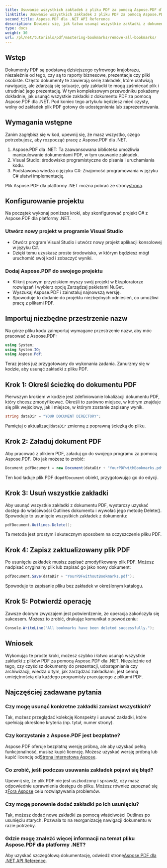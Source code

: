 ```yaml
---
title: Usuwanie wszystkich zakładek z pliku PDF za pomocą Aspose.PDF dla .NET
linktitle: Usuwanie wszystkich zakładek z pliku PDF za pomocą Aspose.PDF dla .NET
second_title: Aspose.PDF dla .NET API Reference
description: Dowiedz się, jak łatwo usunąć wszystkie zakładki z dokumentu PDF za pomocą Aspose.PDF dla .NET. Ten przewodnik krok po kroku zawiera szczegółowe instrukcje.
type: docs
weight: 30
url: /pl/net/tutorials/pdf/mastering-bookmarks/remove-all-bookmarks/
---
```

## Wstęp

Dokumenty PDF są podstawą dzisiejszego cyfrowego krajobrazu, niezależnie od tego, czy są to raporty biznesowe, prezentacje czy pliki osobiste. Często dokumenty te zawierają serię zakładek, które ułatwiają nawigację, ale zdarzają się sytuacje, gdy zakładki te mogą zaśmiecać plik i utrudniać jego prezentację. W tym kompleksowym przewodniku pokażemy dokładnie, jak usunąć wszystkie zakładki z dokumentu PDF za pomocą Aspose.PDF dla .NET. Pod koniec tego artykułu będziesz mieć czysty, wolny od zakładek plik PDF gotowy do udostępnienia lub zaprezentowania.

## Wymagania wstępne

Zanim zagłębisz się w kod, upewnij się, że masz wszystko, czego potrzebujesz, aby rozpocząć pracę z Aspose.PDF dla .NET.

1. Aspose.PDF dla .NET: Ta zaawansowana biblioteka umożliwia manipulowanie dokumentami PDF, w tym usuwanie zakładek.
2. Visual Studio: środowisko programistyczne do pisania i uruchamiania kodu.
3. Podstawowa wiedza o języku C#: Znajomość programowania w języku C# ułatwi implementację.

 Plik Aspose.PDF dla platformy .NET można pobrać ze strony[strona](https://releases.aspose.com/pdf/net/).

## Konfigurowanie projektu

Na początek wykonaj poniższe kroki, aby skonfigurować projekt C# z Aspose.PDF dla platformy .NET.

### Utwórz nowy projekt w programie Visual Studio

- Otwórz program Visual Studio i utwórz nowy projekt aplikacji konsolowej w języku C#.
- Dzięki temu uzyskasz proste środowisko, w którym będziesz mógł uruchomić swój kod i zobaczyć wyniki.

### Dodaj Aspose.PDF do swojego projektu

- Kliknij prawym przyciskiem myszy swój projekt w Eksploratorze rozwiązań i wybierz opcję Zarządzaj pakietami NuGet.
- Wyszukaj Aspose.PDF i zainstaluj najnowszą wersję.
- Spowoduje to dodanie do projektu niezbędnych odniesień, co umożliwi pracę z plikami PDF.

## Importuj niezbędne przestrzenie nazw

Na górze pliku kodu zaimportuj wymagane przestrzenie nazw, aby móc pracować z Aspose.PDF:

```csharp
using System;
using System.IO;
using Aspose.Pdf;
```

Teraz jesteś już przygotowany do wykonania zadania. Zanurzmy się w kodzie, aby usunąć zakładki z pliku PDF.

## Krok 1: Określ ścieżkę do dokumentu PDF

Pierwszym krokiem w kodzie jest zdefiniowanie lokalizacji dokumentu PDF, który chcesz zmodyfikować. Określi to zarówno miejsce, w którym znajduje się plik wejściowy, jak i miejsce, w którym zostanie zapisany wynik.

```csharp
string dataDir = "YOUR DOCUMENT DIRECTORY";
```

 Pamiętaj o aktualizacji`dataDir` zmienną z poprawną ścieżką do pliku.

## Krok 2: Załaduj dokument PDF

Aby pracować z plikiem PDF, załaduj go do swojego programu za pomocą Aspose.PDF. Oto jak możesz to zrobić:

```csharp
Document pdfDocument = new Document(dataDir + "YourPDFwithBookmarks.pdf");
```

 Ten kod ładuje plik PDF do`pdfDocument` obiekt, przygotowując go do edycji.

## Krok 3: Usuń wszystkie zakładki

Aby usunąć wszystkie zakładki z dokumentu PDF, wystarczy uzyskać dostęp do właściwości Outlines dokumentu i wywołać jego metodę Delete(). Spowoduje to usunięcie wszystkich zakładek z dokumentu:

```csharp
pdfDocument.Outlines.Delete();
```

Ta metoda jest prostym i skutecznym sposobem na oczyszczenie pliku PDF.

## Krok 4: Zapisz zaktualizowany plik PDF

Po usunięciu zakładek musisz zapisać zmodyfikowany plik PDF. Możesz nadpisać oryginalny plik lub zapisać go jako nowy dokument:

```csharp
pdfDocument.Save(dataDir + "YourPDFwithoutBookmarks.pdf");
```

Spowoduje to zapisanie pliku bez zakładek w określonym katalogu.

## Krok 5: Potwierdź operację

Zawsze dobrym zwyczajem jest potwierdzenie, że operacja zakończyła się sukcesem. Możesz to zrobić, drukując komunikat o powodzeniu:

```csharp
Console.WriteLine("All bookmarks have been deleted successfully.");
```

## Wniosek

Wykonując te proste kroki, możesz szybko i łatwo usunąć wszystkie zakładki z plików PDF za pomocą Aspose.PDF dla .NET. Niezależnie od tego, czy czyścisz dokumenty do prezentacji, udostępniania czy archiwizacji, wiedza o tym, jak zarządzać zakładkami, jest cenną umiejętnością dla każdego programisty pracującego z plikami PDF.

## Najczęściej zadawane pytania

### Czy mogę usunąć konkretne zakładki zamiast wszystkich?

Tak, możesz przeglądać kolekcję Konspekty i usuwać zakładki, które spełniają określone kryteria (np. tytuł, numer strony).

### Czy korzystanie z Aspose.PDF jest bezpłatne?

 Aspose.PDF oferuje bezpłatną wersję próbną, ale aby uzyskać pełną funkcjonalność, musisz kupić licencję. Możesz uzyskać wersję próbną lub kupić licencję od[Strona internetowa Aspose](https://purchase.aspose.com/buy).

### Co zrobić, jeśli podczas usuwania zakładek pojawi się błąd?

 Upewnij się, że plik PDF nie jest uszkodzony i sprawdź, czy masz odpowiednie uprawnienia dostępu do pliku. Możesz również zapoznać się z[Fora Aspose](https://forum.aspose.com/c/pdf/9) celu rozwiązywania problemów.

### Czy mogę ponownie dodać zakładki po ich usunięciu?

Tak, możesz dodać nowe zakładki za pomocą właściwości Outlines po usunięciu starych. Pozwala to na reorganizację nawigacji dokumentu w razie potrzeby.

### Gdzie mogę znaleźć więcej informacji na temat pliku Aspose.PDF dla platformy .NET?

 Aby uzyskać szczegółową dokumentację, odwiedź stronę[Aspose.PDF dla .NET API Reference](https://reference.aspose.com/pdf/net/).
